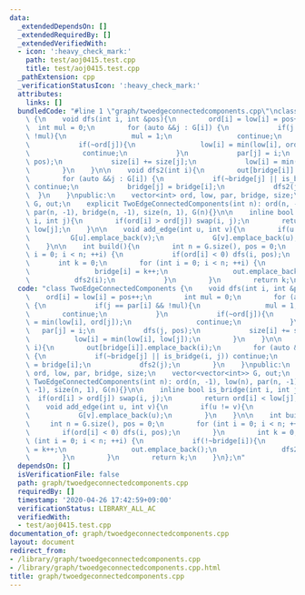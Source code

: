 ```yaml
---
data:
  _extendedDependsOn: []
  _extendedRequiredBy: []
  _extendedVerifiedWith:
  - icon: ':heavy_check_mark:'
    path: test/aoj0415.test.cpp
    title: test/aoj0415.test.cpp
  _pathExtension: cpp
  _verificationStatusIcon: ':heavy_check_mark:'
  attributes:
    links: []
  bundledCode: "#line 1 \"graph/twoedgeconnectedcomponents.cpp\"\nclass TwoEdgeConnectedComponents\
    \ {\n    void dfs(int i, int &pos){\n        ord[i] = low[i] = pos++;\n      \
    \  int mul = 0;\n        for (auto &&j : G[i]) {\n            if(j == par[i] &&\
    \ !mul){\n                mul = 1;\n                continue;\n            }\n\
    \            if(~ord[j]){\n                low[i] = min(low[i], ord[j]);\n   \
    \             continue;\n            }\n            par[j] = i;\n            dfs(j,\
    \ pos);\n            size[i] += size[j];\n            low[i] = min(low[i], low[j]);\n\
    \        }\n    }\n\n    void dfs2(int i){\n        out[bridge[i]].emplace_back(i);\n\
    \        for (auto &&j : G[i]) {\n            if(~bridge[j] || is_bridge(i, j))\
    \ continue;\n            bridge[j] = bridge[i];\n            dfs2(j);\n      \
    \  }\n    }\npublic:\n    vector<int> ord, low, par, bridge, size;\n    vector<vector<int>>\
    \ G, out;\n    explicit TwoEdgeConnectedComponents(int n): ord(n, -1), low(n),\
    \ par(n, -1), bridge(n, -1), size(n, 1), G(n){}\n\n    inline bool is_bridge(int\
    \ i, int j){\n        if(ord[i] > ord[j]) swap(i, j);\n        return ord[i] <\
    \ low[j];\n    }\n\n    void add_edge(int u, int v){\n        if(u != v){\n  \
    \          G[u].emplace_back(v);\n            G[v].emplace_back(u);\n        }\n\
    \    }\n\n    int build(){\n        int n = G.size(), pos = 0;\n        for (int\
    \ i = 0; i < n; ++i) {\n            if(ord[i] < 0) dfs(i, pos);\n        }\n \
    \       int k = 0;\n        for (int i = 0; i < n; ++i) {\n            if(!~bridge[i]){\n\
    \                bridge[i] = k++;\n                out.emplace_back();\n     \
    \           dfs2(i);\n            }\n        }\n        return k;\n    }\n};\n"
  code: "class TwoEdgeConnectedComponents {\n    void dfs(int i, int &pos){\n    \
    \    ord[i] = low[i] = pos++;\n        int mul = 0;\n        for (auto &&j : G[i])\
    \ {\n            if(j == par[i] && !mul){\n                mul = 1;\n        \
    \        continue;\n            }\n            if(~ord[j]){\n                low[i]\
    \ = min(low[i], ord[j]);\n                continue;\n            }\n         \
    \   par[j] = i;\n            dfs(j, pos);\n            size[i] += size[j];\n \
    \           low[i] = min(low[i], low[j]);\n        }\n    }\n\n    void dfs2(int\
    \ i){\n        out[bridge[i]].emplace_back(i);\n        for (auto &&j : G[i])\
    \ {\n            if(~bridge[j] || is_bridge(i, j)) continue;\n            bridge[j]\
    \ = bridge[i];\n            dfs2(j);\n        }\n    }\npublic:\n    vector<int>\
    \ ord, low, par, bridge, size;\n    vector<vector<int>> G, out;\n    explicit\
    \ TwoEdgeConnectedComponents(int n): ord(n, -1), low(n), par(n, -1), bridge(n,\
    \ -1), size(n, 1), G(n){}\n\n    inline bool is_bridge(int i, int j){\n      \
    \  if(ord[i] > ord[j]) swap(i, j);\n        return ord[i] < low[j];\n    }\n\n\
    \    void add_edge(int u, int v){\n        if(u != v){\n            G[u].emplace_back(v);\n\
    \            G[v].emplace_back(u);\n        }\n    }\n\n    int build(){\n   \
    \     int n = G.size(), pos = 0;\n        for (int i = 0; i < n; ++i) {\n    \
    \        if(ord[i] < 0) dfs(i, pos);\n        }\n        int k = 0;\n        for\
    \ (int i = 0; i < n; ++i) {\n            if(!~bridge[i]){\n                bridge[i]\
    \ = k++;\n                out.emplace_back();\n                dfs2(i);\n    \
    \        }\n        }\n        return k;\n    }\n};\n"
  dependsOn: []
  isVerificationFile: false
  path: graph/twoedgeconnectedcomponents.cpp
  requiredBy: []
  timestamp: '2020-04-26 17:42:59+09:00'
  verificationStatus: LIBRARY_ALL_AC
  verifiedWith:
  - test/aoj0415.test.cpp
documentation_of: graph/twoedgeconnectedcomponents.cpp
layout: document
redirect_from:
- /library/graph/twoedgeconnectedcomponents.cpp
- /library/graph/twoedgeconnectedcomponents.cpp.html
title: graph/twoedgeconnectedcomponents.cpp
---
```

